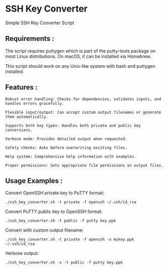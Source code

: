 # SSH Key Converter
Simple SSH Key Converter Script

## Requirements :

The script requires puttygen which is part of the putty-tools package on most Linux distributions. On macOS, it can be installed via Homebrew.

This script should work on any Unix-like system with bash and puttygen installed.


## Features :

    Robust error handling: Checks for dependencies, validates inputs, and handles errors gracefully.

    Flexible input/output: Can accept custom output filenames or generate them automatically.

    Supports both key types: Handles both private and public key conversions.

    Verbose mode: Provides detailed output when requested.

    Safety checks: Asks before overwriting existing files.

    Help system: Comprehensive help information with examples.

    Proper permissions: Sets appropriate file permissions on output files.


## Usage Examples :

Convert OpenSSH private key to PuTTY format:
```
./ssh_key_converter.sh -t private -f openssh ~/.ssh/id_rsa
```

Convert PuTTY public key to OpenSSH format:
```
./ssh_key_converter.sh -t public -f putty key.ppk
```

Convert with custom output filename:
```
./ssh_key_converter.sh -t private -f openssh -o mykey.ppk ~/.ssh/id_rsa
```

Verbose output:
```
./ssh_key_converter.sh -v -t public -f putty key.ppk
```
